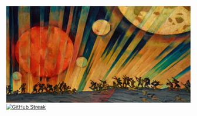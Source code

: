 <img src="./blog.JPG" alt="Mokkapps GitHub README header image">
<a href="https://git.io/streak-stats"><img src="https://streak-stats.demolab.com?user=sabbir347256&theme=javascript-dark&hide_border=true" alt="GitHub Streak" /></a>
